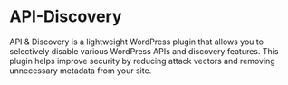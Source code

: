 # API-Discovery
API &amp; Discovery is a lightweight WordPress plugin that allows you to selectively disable various WordPress APIs and discovery features. This plugin helps improve security by reducing attack vectors and removing unnecessary metadata from your site.
